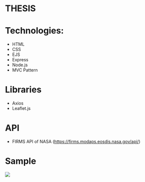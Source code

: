 # THESIS

# Technologies:
- HTML
- CSS
- EJS
- Express
- Node.js
- MVC Pattern

# Libraries
- Axios
- Leaflet.js

# API
- FIRMS API of NASA (https://firms.modaps.eosdis.nasa.gov/api/)

# Sample
<img src="https://drive.google.com/uc?id=1qY3Rh96e7ov0kYe2oo2NIL4gdJvzvxT6">

